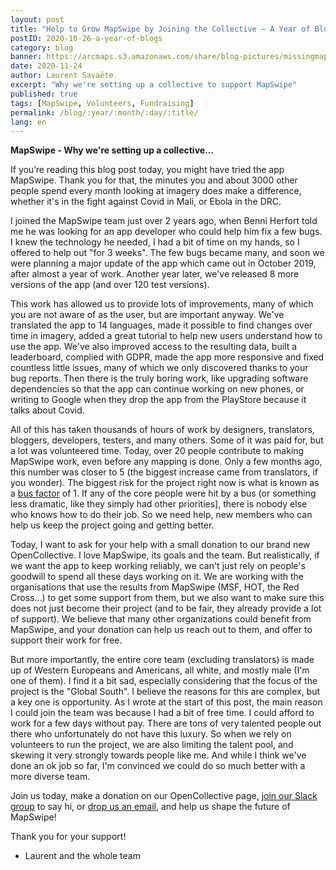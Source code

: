 ```yaml
---
layout: post
title: "Help to Grow MapSwipe by Joining the Collective – A Year of Blogs – Nov 2020"
postID: 2020-10-26-a-year-of-blogs
category: blog
banner: https://arcmaps.s3.amazonaws.com/share/blog-pictures/missingmaps-blog_20201124_photo.png
date: 2020-11-24
author: Laurent Savaëte
excerpt: "Why we're setting up a collective to support MapSwipe"
published: true
tags: [MapSwipe, Volunteers, Fundraising]
permalink: /blog/:year/:month/:day/:title/
lang: en
---
```

**MapSwipe - Why we're setting up a collective...**

If you’re reading this blog post today, you might have tried the app MapSwipe. Thank you for that, the minutes you and about 3000 other people spend every month looking at imagery does make a difference, whether it's in the fight against Covid in Mali, or Ebola in the DRC.

I joined the MapSwipe team just over 2 years ago, when Benni Herfort told me he was looking for an app developer who could help him fix a few bugs. I knew the technology he needed, I had a bit of time on my hands, so I offered to help out "for 3 weeks". The few bugs became many, and soon we were planning a major update of the app which came out in October 2019, after almost a year of work. Another year later, we've released 8 more versions of the app (and over 120 test versions).

This work has allowed us to provide lots of improvements, many of which you are not aware of as the user, but are important anyway. We've translated the app to 14 languages, made it possible to find changes over time in imagery, added a great tutorial to help new users understand how to use the app. We've also improved access to the resulting data, built a leaderboard, complied with GDPR, made the app more responsive and fixed countless little issues, many of which we only discovered thanks to your bug reports. Then there is the truly boring work, like upgrading software dependencies so that the app can continue working on new phones, or writing to Google when they drop the app from the PlayStore because it talks about Covid.

All of this has taken thousands of hours of work by designers, translators, bloggers, developers, testers, and many others. Some of it was paid for, but a lot was volunteered time. Today, over 20 people contribute to making MapSwipe work, even before any mapping is done. Only a few months ago, this number was closer to 5 (the biggest increase came from translators, if you wonder). The biggest risk for the project right now is what is known as a [bus factor](https://en.wikipedia.org/wiki/Bus_factor) of 1. If any of the core people were hit by a bus (or something less dramatic, like they simply had other priorities], there is nobody else who knows how to do their job. So we need help, new members who can help us keep the project going and getting better.

Today, I want to ask for your help with a small donation to our brand new OpenCollective. I love MapSwipe, its goals and the team. But realistically, if we want the app to keep working reliably, we can't just rely on people's goodwill to spend all these days working on it. We are working with the organisations that use the results from MapSwipe (MSF, HOT, the Red Cross...) to get some support from them, but we also want to make sure this does not just become their project (and to be fair, they already provide a lot of support). We believe that many other organizations could benefit from MapSwipe, and your donation can help us reach out to them, and offer to support their work for free.

But more importantly, the entire core team (excluding translators) is made up of Western Europeans and Americans, all white, and mostly male (I'm one of them). I find it a bit sad, especially considering that the focus of the project is the "Global South". I believe the reasons for this are complex, but a key one is opportunity. As I wrote at the start of this post, the main reason I could join the team was because I had a bit of free time. I could afford to work for a few days without pay. There are tons of very talented people out there who unfortunately do not have this luxury. So when we rely on volunteers to run the project, we are also limiting the talent pool, and skewing it very strongly towards people like me. And while I think we've done an ok job so far, I'm convinced we could do so much better with a more diverse team.

Join us today, make a donation on our OpenCollective page, [join our Slack group](https://mapswipe.slack.com/join/shared_invite/zt-8plrc8j9-4Y7kvxyOqIB0zbow13t3pw) to say hi, or [drop us an email](info@mapswipe.org), and help us shape the future of MapSwipe!

Thank you for your support!

- Laurent and the whole team
